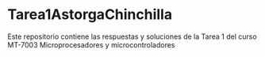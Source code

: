 # Tarea1AstorgaChinchilla
Este repositorio contiene las respuestas y soluciones de la Tarea 1 del curso MT-7003 Microprocesadores y microcontroladores
